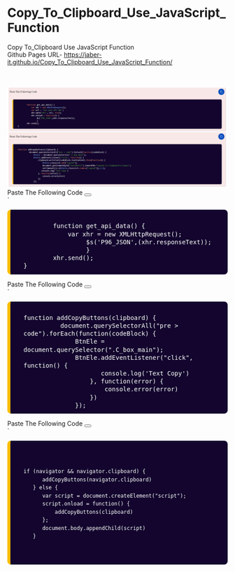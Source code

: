 # Copy_To_Clipboard_Use_JavaScript_Function
Copy To_Clipboard Use JavaScript Function </br>
Github Pages URL- https://jaber-it.github.io/Copy_To_Clipboard_Use_JavaScript_Function/ </br></br></br>


<img src="https://github.com/jABER-IT/Copy_To_Clipboard_Use_JavaScript_Function/blob/main/Copy%20To%20Clipboard%20Finial%20Code%202.PNG"/>


<div class="K2_CBox">
		<div class="CB_Heading">
			<span>Paste The Following Code</span> <button class="C_box_main" type="button"><i class="CBox_icn"></i></button>
		</div>`
		<div class="textCopy">
<pre class="prettyprint lang-scm highlight" style="position:relative;padding: 10px 0px 10px 30px;background:#13052e;display:block;direction:ltr;unicode-bidi:bidi-override;color:#fff;word-break:normal;border:none;border-left:7px solid #F9BC00;background-color:#13052e;border-radius:8px"><code style="font-size:14px;line-height: 1.3;white-space:pre-wrap">
        function get_api_data() {
            var xhr = new XMLHttpRequest();
                 $s('P96_JSON',(xhr.responseText));
                 }
        xhr.send();
}</code></pre></div></div>

<div class="K2_CBox">
		<div class="CB_Heading">
			<span>Paste The Following Code</span> <button class="C_box_main" type="button"><i class="CBox_icn"></i></button>
		</div>`
		<div class="textCopy">
<pre class="prettyprint lang-scm highlight" style="position:relative;padding: 10px 0px 10px 30px;background:#13052e;display:block;direction:ltr;unicode-bidi:bidi-override;color:#fff;word-break:normal;border:none;border-left:7px solid #F9BC00;background-color:#13052e;border-radius:8px"><code style="font-size:14px;line-height: 1.3;white-space:pre-wrap">
function addCopyButtons(clipboard) {
          document.querySelectorAll("pre &gt; code").forEach(function(codeBlock) {
              BtnEle = document.querySelector(".C_box_main");
              BtnEle.addEventListener("click", function() {
                     console.log('Text Copy')
                  }, function(error) {
                      console.error(error)
                  })
              });
</code></pre></div></div>

<div class="K2_CBox">
		<div class="CB_Heading">
			<span>Paste The Following Code</span> <button class="C_box_main" type="button"><i class="CBox_icn"></i></button>
		</div>`
		<div class="textCopy">
<pre class="prettyprint lang-scm highlight" style="position:relative;padding: 10px 0px 10px 30px;background:#13052e;display:block;direction:ltr;unicode-bidi:bidi-override;color:#fff;word-break:normal;border:none;border-left:7px solid #F9BC00;background-color:#13052e;border-radius:8px"><code style="font-size:14px;line-height: 1.3;white-space:pre-wrap">

    if (navigator && navigator.clipboard) {
          addCopyButtons(navigator.clipboard)
       } else {
          var script = document.createElement("script");
          script.onload = function() {
              addCopyButtons(clipboard)
          };
          document.body.appendChild(script)
       }
</code></pre></div></div>
